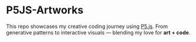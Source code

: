 # P5JS-Artworks
This repo showcases my creative coding journey using [P5.js](https://p5js.org/).   From generative patterns to interactive visuals — blending my love for **art + code**.
